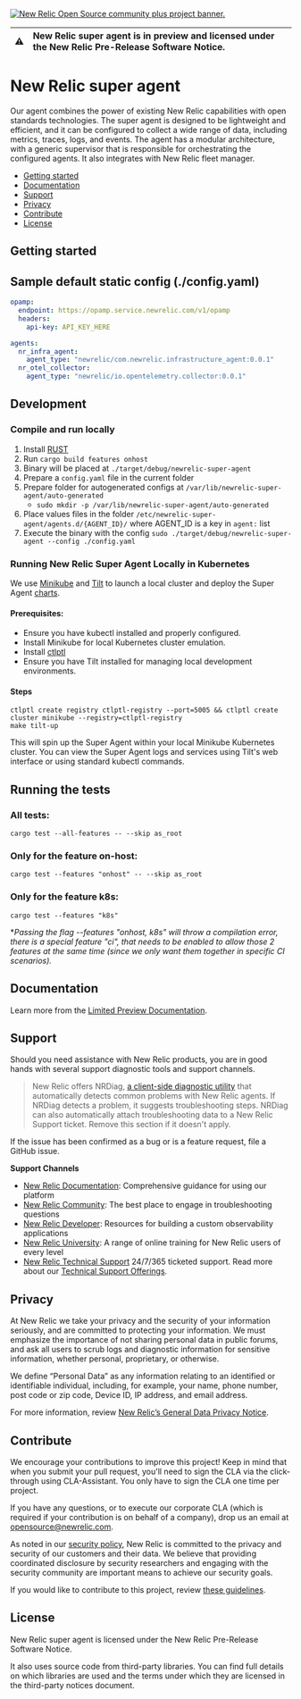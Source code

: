 <a href="https://opensource.newrelic.com/oss-category/#community-plus"><picture><source media="(prefers-color-scheme: dark)" srcset="https://github.com/newrelic/opensource-website/raw/main/src/images/categories/dark/Community_Plus.png"><source media="(prefers-color-scheme: light)" srcset="https://github.com/newrelic/opensource-website/raw/main/src/images/categories/Community_Plus.png"><img alt="New Relic Open Source community plus project banner." src="https://github.com/newrelic/opensource-website/raw/main/src/images/categories/Community_Plus.png"></picture></a>

| ⚠️ | New Relic super agent is in preview and licensed under the New Relic Pre-Release Software Notice. |
|---------------|:------------------------|

# New Relic super agent

Our agent combines the power of existing New Relic capabilities with open standards technologies. The super agent is designed to be lightweight and efficient, and it can be configured to collect a wide range of data, including metrics, traces, logs, and events. 
The agent has a modular architecture, with a generic supervisor that is responsible for orchestrating the configured agents. It also integrates with New Relic fleet manager. 

- [Getting started](#getting-started)
- [Documentation](#documentation)
- [Support](#support)
- [Privacy](#privacy)
- [Contribute](#contribute)
- [License](#license)

## Getting started

## Sample default static config (./config.yaml)

```yaml
opamp:
  endpoint: https://opamp.service.newrelic.com/v1/opamp
  headers:
    api-key: API_KEY_HERE

agents:
  nr_infra_agent:
    agent_type: "newrelic/com.newrelic.infrastructure_agent:0.0.1"
  nr_otel_collector:
    agent_type: "newrelic/io.opentelemetry.collector:0.0.1"
````

## Development

### Compile and run locally
1. Install [RUST](https://www.rust-lang.org/tools/install)
2. Run `cargo build features onhost`
3. Binary will be placed at `./target/debug/newrelic-super-agent`
4. Prepare a `config.yaml` file in the current folder
5. Prepare folder for autogenerated configs at `/var/lib/newrelic-super-agent/auto-generated`
   * `sudo mkdir -p /var/lib/newrelic-super-agent/auto-generated`
6. Place values files in the folder `/etc/newrelic-super-agent/agents.d/{AGENT_ID}/` where AGENT_ID is a key in `agent:` list
7. Execute the binary with the config `sudo ./target/debug/newrelic-super-agent --config ./config.yaml`

### Running New Relic Super Agent Locally in Kubernetes

We use [Minikube](https://minikube.sigs.k8s.io/docs/) and [Tilt](https://tilt.dev/) to launch a local cluster and deploy the Super Agent [charts](https://github.com/newrelic/helm-charts/tree/master/charts).

#### Prerequisites:
- Ensure you have kubectl installed and properly configured.
- Install Minikube for local Kubernetes cluster emulation.
- Install [ctlptl](https://github.com/tilt-dev/ctlptl)
- Ensure you have Tilt installed for managing local development environments.

#### Steps
```shell
ctlptl create registry ctlptl-registry --port=5005 && ctlptl create cluster minikube --registry=ctlptl-registry
make tilt-up
```
This will spin up the Super Agent within your local Minikube Kubernetes cluster. You can view the Super Agent logs and services using Tilt's web interface or using standard kubectl commands.

## Running the tests
### All tests:
```
cargo test --all-features -- --skip as_root
```

### Only for the feature on-host:
```
cargo test --features "onhost" -- --skip as_root
```

### Only for the feature k8s:
```
cargo test --features "k8s"
```

**Passing the flag --features "onhost, k8s" will throw a compilation error, there is a special feature "ci", that needs to be enabled to allow those 2 features at the same time (since we only want them together in specific CI scenarios).*

## Documentation

Learn more from the [Limited Preview Documentation](https://docs-preview.newrelic.com/docs/new-relic-super-agent).

## Support

Should you need assistance with New Relic products, you are in good hands with several support diagnostic tools and support channels.

>New Relic offers NRDiag, [a client-side diagnostic utility](https://docs.newrelic.com/docs/using-new-relic/cross-product-functions/troubleshooting/new-relic-diagnostics) that automatically detects common problems with New Relic agents. If NRDiag detects a problem, it suggests troubleshooting steps. NRDiag can also automatically attach troubleshooting data to a New Relic Support ticket. Remove this section if it doesn't apply.

If the issue has been confirmed as a bug or is a feature request, file a GitHub issue.

**Support Channels**

* [New Relic Documentation](https://docs.newrelic.com): Comprehensive guidance for using our platform
* [New Relic Community](https://forum.newrelic.com/): The best place to engage in troubleshooting questions
* [New Relic Developer](https://developer.newrelic.com/): Resources for building a custom observability applications
* [New Relic University](https://learn.newrelic.com/): A range of online training for New Relic users of every level
* [New Relic Technical Support](https://support.newrelic.com/) 24/7/365 ticketed support. Read more about our [Technical Support Offerings](https://docs.newrelic.com/docs/licenses/license-information/general-usage-licenses/support-plan).

## Privacy

At New Relic we take your privacy and the security of your information seriously, and are committed to protecting your information. We must emphasize the importance of not sharing personal data in public forums, and ask all users to scrub logs and diagnostic information for sensitive information, whether personal, proprietary, or otherwise.

We define “Personal Data” as any information relating to an identified or identifiable individual, including, for example, your name, phone number, post code or zip code, Device ID, IP address, and email address.

For more information, review [New Relic’s General Data Privacy Notice](https://newrelic.com/termsandconditions/privacy).

## Contribute

We encourage your contributions to improve this project! Keep in mind that when you submit your pull request, you'll need to sign the CLA via the click-through using CLA-Assistant. You only have to sign the CLA one time per project.

If you have any questions, or to execute our corporate CLA (which is required if your contribution is on behalf of a company), drop us an email at opensource@newrelic.com.

As noted in our [security policy](../../security/policy), New Relic is committed to the privacy and security of our customers and their data. We believe that providing coordinated disclosure by security researchers and engaging with the security community are important means to achieve our security goals.

If you would like to contribute to this project, review [these guidelines](./CONTRIBUTING.md).

## License

New Relic super agent is licensed under the New Relic Pre-Release Software Notice.

It also uses source code from third-party libraries. You can find full details on which libraries are used and the terms under which they are licensed in the third-party notices document.
